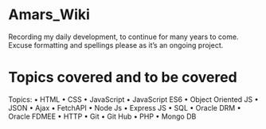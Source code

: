 # Amars_Wiki
Recording my daily development, to continue for many years to come. Excuse formatting and spellings please as it’s an ongoing project. 

# Topics covered and to be covered 
Topics:
•	HTML
•	CSS
•	JavaScript
•	JavaScript ES6
•	Object Oriented JS
•	JSON
•	Ajax
•	FetchAPI
•	Node Js
•	Express JS
•	SQL
•	Oracle DRM 
•	Oracle FDMEE
•	HTTP
•	Git 
•	Git Hub
•	PHP
•	Mongo DB
